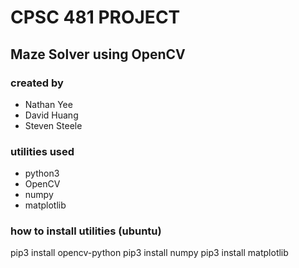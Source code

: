 # CPSC 481 PROJECT 
## Maze Solver using OpenCV
### created by 
- Nathan Yee
- David Huang
- Steven Steele 

### utilities used 
- python3
- OpenCV
- numpy
- matplotlib

### how to install utilities (ubuntu)
pip3 install opencv-python
pip3 install numpy
pip3 install matplotlib